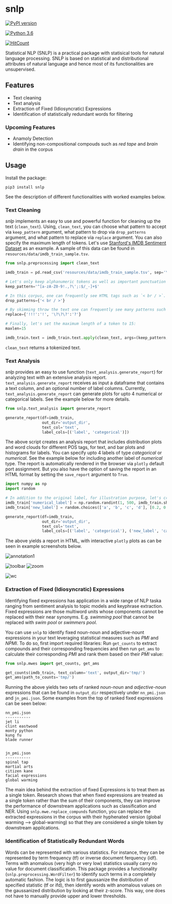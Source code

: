 # snlp

[![PyPI version](https://badge.fury.io/py/snlp.svg?&kill_cache=1)](https://badge.fury.io/py/snlp)

[![Python 3.6](https://img.shields.io/badge/python-3.6-blue.svg)](https://www.python.org/downloads/release/python-360/)

[![HitCount](http://hits.dwyl.com/meghdadFar/snlp.svg)](http://hits.dwyl.com/meghdadFar/snlp)


Statistical NLP (SNLP) is a practical package with statisical tools for natural language processing. SNLP is based on statistical and distributional attributes of natural language and hence most of its functionalities are unsupervised. 

## Features
- Text cleaning 
- Text analysis
- Extraction of Fixed (Idiosyncratic) Expressions
- Identification of statistically redundant words for filtering

### Upcoming Features
- Anamoly Detection
- Identifying non-compositional compouds such as *red tape* and *brain drain* in the corpus

## Usage

Install the package:

`pip3 install snlp`

See the description of different functionalities with worked examples below. 

### **Text Cleaning**

*snlp* implements an easy to use and powerful function for cleaning up the text (`clean_text`). 
Using, `clean_text`, you can choose what pattern to accept via `keep_pattern` argument, 
what pattern to drop via `drop_patterns` argument, and what pattern to replace via `replace` argument. You can also specify the maximum length of tokens. 
Let's use [Stanford's IMDB Sentiment Dataset](https://ai.stanford.edu/~amaas/data/sentiment/) as an example. A sample of this data can be found in `resources/data/imdb_train_sample.tsv`.


```python
from snlp.preprocessing import clean_text

imdb_train = pd.read_csv('resources/data/imdb_train_sample.tsv', sep='\t', names=['label', 'text'])

# Let's only keep alphanumeric tokens as well as important punctuation marks:
keep_pattern='^[a-zA-Z0-9!.,?\';:$/_-]+$'

# In this corpus, one can frequently see HTML tags such as `< br / >`. So let's drop them:
drop_patterns={'< br / >'}

# By skimming throw the text one can frequently see many patterns such as !!! or ???. Let's replace them:
replace={'!!!':'!', '\?\?\?':'?'}

# Finally, let's set the maximum length of a token to 15:
maxlen=15

imdb_train.text = imdb_train.text.apply(clean_text, args=(keep_pattern, drop_patterns, replace, maxlen,))
```

`clean_text` returns a tokenized text. 

### **Text Analysis**

*snlp* provides an easy to use function (`text_analysis.generate_report`) for analyzing text with an extensive analysis report. `text_analysis.generate_report` 
receives as input a dataframe that contains a text column, and an optional number of label columns. Currently, `text_analysis.generate_report` can generate plots for upto 4
numerical or categorical labels. See the example below for more details.

```python
from snlp.text_analysis import generate_report

generate_report(df=imdb_train,
                out_dir='output_dir',
                text_col='text',
                label_cols=[('label', 'categorical')])

```

The above script creates an analysis report that includes distribution plots and word clouds for different POS tags, for text, and bar plots and histograms for labels. You can specify upto 
4 labels of type *categorical* or *numerical*. See the example below for including another label of *numerical* type. The report is automatically rendered in the browser via `plotly` default port assignment. But you also have the option of saving the report in an HTML format by setting the `save_report` argument to `True`. 

```python
import numpy as np
import random

# In addition to the original label, for illustration purpose, let's create two random labels:
imdb_train['numerical_label'] = np.random.randint(1, 500, imdb_train.shape[0])
imdb_train['new_label'] = random.choices(['a', 'b', 'c', 'd'], [0.2, 0.5, 0.8, 0.9], k=imdb_train.shape[0])

generate_report(df=imdb_train,
                out_dir='output_dir',
                text_col='text',
                label_cols=[('label', 'categorical'), ('new_label', 'categorical'), ('numerical_label', 'numerical')])

```

The above yields a report in HTML, with interactive `plotly` plots as can be seen in example screenshots below. 

![annotation1](https://github.com/meghdadFar/snlp/blob/master/resources/images/annotation1.png)
<!-- ![text](https://github.com/meghdadFar/snlp/blob/master/resources/images/text.png) -->
![toolbar](https://github.com/meghdadFar/snlp/blob/master/resources/images/toolbar.png)
![zoom](https://github.com/meghdadFar/snlp/blob/master/resources/images/zoom.png)
<!-- ![labels](https://github.com/meghdadFar/snlp/blob/master/resources/images/labels.png) -->
![wc](https://github.com/meghdadFar/snlp/blob/master/resources/images/wc.png)


### **Extraction of Fixed (Idiosyncratic) Expressions**

Identifying fixed expressions has application in a wide range of NLP taska ranging from sentiment analysis to topic models and keyphrase extraction. Fixed expressions are those multiword units whose components cannot be replaced with their near synonyms. E.g. *swimming pool* that cannot be replaced with *swim pool* or *swimmers pool*. 

You can use `snlp` to identify fixed noun-noun and adjective-nount expressions in your text leveraging statistical measures such as *PMI* and *NPMI*. To do so, first import required libraries: 
Run `get_counts` to extract compounds and their corresponding frequencies and then run `get_ams` to calculate their corresponding *PMI* and rank them based on their *PMI* value:

```python
from snlp.mwes import get_counts, get_ams

get_counts(imdb_train, text_column='text', output_dir='tmp/')
get_ams(path_to_counts='tmp/')
```

Running the above yields two sets of ranked *noun-noun* and *adjective-noun* expressions that can be found in `output_dir` respectively under `nn_pmi.json` and `jn_pmi.json`. Some examples from the top of ranked fixed expressions can be seen below:

```
nn_pmi.json
-----------
jet li
clint eastwood
monty python
kung fu
blade runner


jn_pmi.json
-----------
spinal tap
martial arts
citizen kane
facial expressions
global warming
```

The main idea behind the extraction of fixed Expressions is to treat them as a single token. Research shows that when fixed expressions are treated as a single token rather than the sum of their components, they can improve the performance of downstream applications such as classification and NER. Using `snlp.mwe.replace_compunds` function, you can replace the extracted expressions in the corpus with their hyphenated version (global warming --> global-warming) so that they are considered a single token by downstream appilcations. 

### **Identification of Statistically Redundant Words**

Words can be represented with various statistics. For instance, they can be represented by term frequency (tf) or inverse document ferquency (idf). Terms with anomalous (very high or very low) statistics usually carry no value for  document classification. This package provides a functionality (`snlp.preprocessing.WordFilter`) to identify such terms in a completely automatic fashion. The logic is to first gaussanize the distribution of specified statistic (tf or ifd), then identify words with anomalous values on the gaussanized distribution by looking at their z-score. This way, one does not have to manually provide upper and lower thresholds.
